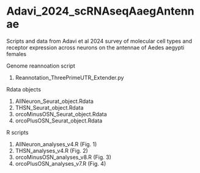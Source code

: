 # Adavi_2024_scRNAseqAaegAntennae
Scripts and data from Adavi et al 2024 survey of molecular cell types and receptor expression across neurons on the antennae of Aedes aegypti females

Genome reannoation script
1) Reannotation_ThreePrimeUTR_Extender.py

Rdata objects
1) AllNeuron_Seurat_object.Rdata
2) THSN_Seurat_object.Rdata
3) orcoMinusOSN_Seurat_object.Rdata
4) orcoPlusOSN_Seurat_object.Rdata

R scripts
1) AllNeuron_analyses_v4.R (Fig. 1)
2) THSN_analyses_v4.R (Fig. 2)
3) orcoMinusOSN_analyses_v8.R (Fig. 3)
4) orcoPlusOSN_analyses_v7.R (Fig. 4)

